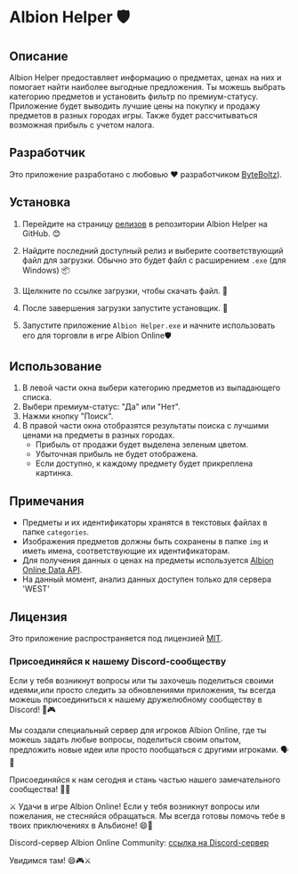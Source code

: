 # Albion Helper 🛡️

## Описание
Albion Helper предоставляет информацию о предметах, ценах на них и помогает найти наиболее выгодные предложения. Ты можешь выбрать категорию предметов и установить фильтр по премиум-статусу. Приложение будет выводить лучшие цены на покупку и продажу предметов в разных городах игры. Также будет рассчитываться возможная прибыль с учетом налога.

## Разработчик
Это приложение разработано с любовью ❤️ разработчиком [ByteBoltz](https://github.com/K1tosh1)).

## Установка
1. Перейдите на страницу [релизов](https://github.com/K1tosh1/AlbionHelper/releases) в репозитории Albion Helper на GitHub. 😊

2. Найдите последний доступный релиз и выберите соответствующий файл для загрузки. Обычно это будет файл с расширением `.exe` (для Windows) 📦

3. Щелкните по ссылке загрузки, чтобы скачать файл. 💾

4. После завершения загрузки запустите установщик. 📂

5. Запустите приложение `Albion Helper.exe` и начните использовать его для торговли в игре Albion Online🛡️


## Использование
1. В левой части окна выбери категорию предметов из выпадающего списка. 
2. Выбери премиум-статус: "Да" или "Нет".
3. Нажми кнопку "Поиск".
4. В правой части окна отобразятся результаты поиска с лучшими ценами на предметы в разных городах.
   - Прибыль от продажи будет выделена зеленым цветом.
   - Убыточная прибыль не будет отображена.
   - Если доступно, к каждому предмету будет прикреплена картинка.

## Примечания
- Предметы и их идентификаторы хранятся в текстовых файлах в папке `categories`.
- Изображения предметов должны быть сохранены в папке `img` и иметь имена, соответствующие их идентификаторам.
- Для получения данных о ценах на предметы используется [Albion Online Data API](https://www.albion-online-data.com).
- На данный момент, анализ данных доступен только для сервера 'WEST'

## Лицензия
Это приложение распространяется под лицензией [MIT](LICENSE).

### Присоединяйся к нашему Discord-сообществу
Если у тебя возникнут вопросы или ты захочешь поделиться своими идеями,или просто следить за обновлениями приложения, ты всегда можешь присоединиться к нашему дружелюбному сообществу в Discord! 🎉🎮

Мы создали специальный сервер для игроков Albion Online, где ты можешь задать любые вопросы, поделиться своим опытом, предложить новые идеи или просто пообщаться с другими игроками. 🗣️💬

Присоединяйся к нам сегодня и стань частью нашего замечательного сообщества! 👥💪

⚔️ Удачи в игре Albion Online! Если у тебя возникнут вопросы или пожелания, не стесняйся обращаться. Мы всегда готовы помочь тебе в твоих приключениях в Альбионе! 😄🌟

Discord-сервер Albion Online Community:
[ссылка на Discord-сервер](https://discord.gg/6jXY32B9VR)

Увидимся там! 😄🎮⚔️
